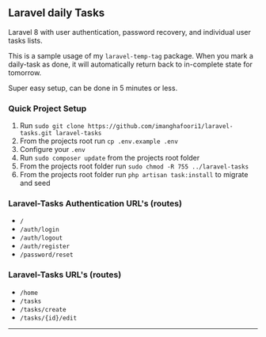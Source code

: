 ## Laravel daily Tasks

Laravel 8 with user authentication, password recovery, and individual user tasks lists.

This is a sample usage of my `laravel-temp-tag` package. When you mark a daily-task as done, it will automatically return back to in-complete state for tomorrow.

Super easy setup, can be done in 5 minutes or less.


### Quick Project Setup
1. Run `sudo git clone https://github.com/imanghafoori1/laravel-tasks.git laravel-tasks`
2. From the projects root run `cp .env.example .env`
3. Configure your `.env`
4. Run `sudo composer update` from the projects root folder
5. From the projects root folder run `sudo chmod -R 755 ../laravel-tasks`
6. From the projects root folder run `php artisan task:install` to migrate and seed

### Laravel-Tasks Authentication URL's (routes)
* ```/```
* ```/auth/login```
* ```/auth/logout```
* ```/auth/register```
* ```/password/reset```

### Laravel-Tasks URL's (routes)
* ```/home```
* ```/tasks```
* ```/tasks/create```
* ```/tasks/{id}/edit```

---
